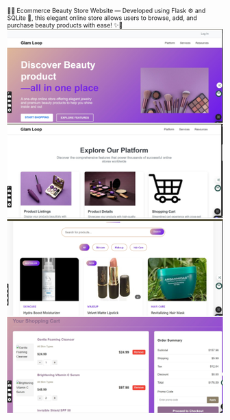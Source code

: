 💄🛒 Ecommerce Beauty Store Website — Developed using Flask ⚙️ and SQLite 💾,
this elegant online store allows users to browse, add, and purchase beauty products with ease! ✨💅
![HABIT 1](store1.jpg)
![HABIT Image 2](store2.jpg)
![HABIT Image 3](store3.jpg)
![HABIT Image 3](store4.jpg)
